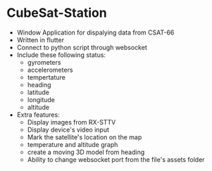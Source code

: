 # CubeSat-Station

- Window Application for dispalying data from CSAT-66
- Written in flutter
- Connect to python script through websocket
- Include these following status:
  - gyrometers
  - accelerometers
  - tempertature
  - heading
  - latitude
  - longitude
  - altitude
- Extra features:
  - Display images from RX-STTV
  - Display device's video input
  - Mark the satellite's location on the map
  - temperature and altitude graph
  - create a moving 3D model from heading
  - Ability to change websocket port from the file's assets folder
